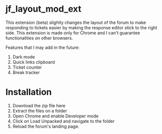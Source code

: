 # jf_layout_mod_ext
This extension (beta) slightly changes the layout of the forum to make responding to tickets easier by making the response editor stick to the right side. This extension is made only for Chrome and I can't guarantee functionalities on other browsers.

Features that I may add in the future:
1. Dark mode
2. Quick links clipboard
3. Ticket counter
4. Break tracker

# Installation
1. Download the zip file here
2. Extract the files on a folder
3. Open Chrome and enable Developer mode
4. Click on Load Unpacked and navigate to the folder
5. Reload the forum's landing page.
